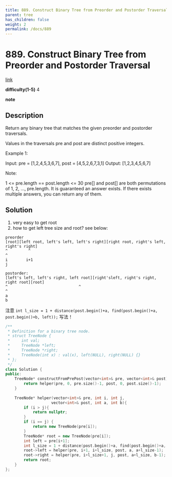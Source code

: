 ```yaml
---
title: 889. Construct Binary Tree from Preorder and Postorder Traversal
parent: tree
has_children: false
weight: 2
permalink: /docs/889
---
```

# 889. Construct Binary Tree from Preorder and Postorder Traversal
[link](https://leetcode.com/problems/construct-binary-tree-from-preorder-and-postorder-traversal/)

**difficulty(1-5)**
4

**note**

## Description
Return any binary tree that matches the given preorder and postorder traversals.

Values in the traversals pre and post are distinct positive integers.

 

Example 1:

Input: pre = [1,2,4,5,3,6,7], post = [4,5,2,6,7,3,1]
Output: [1,2,3,4,5,6,7]
 

Note:

1 <= pre.length == post.length <= 30
pre[] and post[] are both permutations of 1, 2, ..., pre.length.
It is guaranteed an answer exists. If there exists multiple answers, you can return any of them.

## Solution
1. very easy to get root
2. how to get left tree size and root? see below:
```
preorder
[root][left root, left's left, left's right][right root, right's left, right's right]
^         ^                                                                        ^
i        i+1                                                                       j

postorder:
[left's left, left's right, left root][right'sleft, right's right, right root][root]
^                               ^                                                 ^  
a                                                                                 b
```
注意 `int l_size = 1 + distance(post.begin()+a, find(post.begin()+a, post.begin()+b, left));` 写法！


```c++
/**
 * Definition for a binary tree node.
 * struct TreeNode {
 *     int val;
 *     TreeNode *left;
 *     TreeNode *right;
 *     TreeNode(int x) : val(x), left(NULL), right(NULL) {}
 * };
 */
class Solution {
public:
    TreeNode* constructFromPrePost(vector<int>& pre, vector<int>& post) {
        return helper(pre, 0, pre.size()-1, post, 0, post.size()-1);
    }
    
    TreeNode* helper(vector<int>& pre, int i, int j,
                    vector<int>& post, int a, int b){
        if (i > j){
            return nullptr;
        }
        if (i == j) {
            return new TreeNode(pre[i]);
        }
        TreeNode* root = new TreeNode(pre[i]);
        int left = pre[i+1];
        int l_size = 1 + distance(post.begin()+a, find(post.begin()+a, post.begin()+b, left));
        root->left = helper(pre, i+1, i+l_size, post, a, a+l_size-1);
        root->right = helper(pre, i+l_size+1, j, post, a+l_size, b-1);
        return root;
    }
};
```
